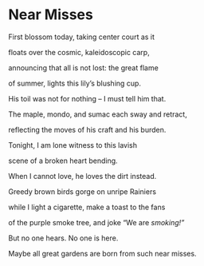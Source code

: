 # Near Misses



First blossom today, taking center court as it 

floats over the cosmic, kaleidoscopic carp, 

announcing that all is not lost: the great flame 

of summer, lights this lily’s blushing cup. 

His toil was not for nothing – I must tell him that. 

 

The maple, mondo, and sumac each sway and retract,  

reflecting the moves of his craft and his burden. 

Tonight, I am lone witness to this lavish 

scene of a broken heart bending. 

When I cannot love, he loves the dirt instead. 

 

Greedy brown birds gorge on unripe Rainiers 

while I light a cigarette, make a toast to the fans 

of the purple smoke tree, and joke “We are *smoking!”* 

But no one hears. No one is here. 

Maybe all great gardens are born from such near misses. 